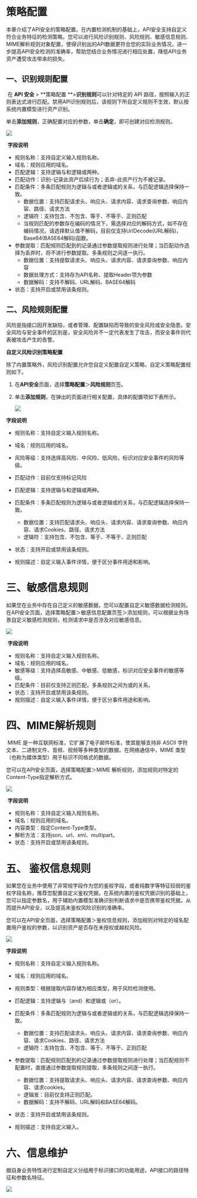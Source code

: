# 策略配置

​	本章介绍了API安全的策略配置。在内置检测机制的基础上，API安全支持自定义符合业务特征的检测策略。您可以进行风险识别规则、风险规则、敏感信息规则、MIME解析规则对象配置，使得识别出的API数据更符合您的实际业务情况，进一步提高API安全检测的准确率，帮助您结合业务情况进行相应处置，降低API业务资产遭受攻击带来的损失。

## 一、识别规则配置

​	在 **API 安全** > **策略配置 **>**识别规则**可以针对特定的 API 路径，按照输入的正则表达式进行匹配。禁用API识别规则后，该规则下所自定义规则不生效，默认按系统内置模型进行资产识别。

​	单击**添加规则**，正确配置对应的参数，单击**确定**，即可创建对应检测规则。

![](/images/api-security/identification.png)

​	**字段说明**

- 规则名称：支持自定义输入规则名称。
- 域名：规则应用的域名。
- 匹配逻辑：支持逻辑与和逻辑或两种。
- 匹配动作：识别-记录此资产后续行为；丢弃-此资产行为不被记录。
- 匹配条件：多条匹配规则为逻辑与或者逻辑或的关系，与匹配逻辑选择保持一致。
  - 数据位置：支持匹配请求头、响应头、请求内容、请求查询参数、响应内容、路径、请求方法
  - 逻辑符：支持包含、不包含、等于、不等于、正则匹配
  - 当规则匹配的参数存在编码的情况下，需选择对应的解码方式，如不存在编码情况，请选择默认值不解码，目前仅支持UrlDecode(URL解码)，Base64(BASE64解码)函数。
- 参数提取：匹配规则匹配到的记录通过参数提取规则进行处理；当匹配动作选择为丢弃时，将不进行参数提取。多条规则之间逐一执行。
  - 数据位置：支持提取请求头、响应头、请求内容、请求查询参数、响应内容
  - 数据处理方式：支持存为API名称、提取Header项为参数
  - 数据解码：支持不解码、URL解码、BASE64解码
- 状态：支持开启或禁用该条规则。





## 二、风险规则配置

​	风险是指接口因开发缺陷，或者管理、配置缺陷而导致的安全风险或安全隐患。安全风险与安全事件的区别是，安全风险并不一定代表发生了攻击，而安全事件则代表被攻击产生的告警。

**自定义风险识别策略配置**

​	除了内置策略外，风险识别配置允许您自定义配置自定义策略，自定义策略配置规则如下。

1. 在**API安全**页面，选择**策略配置**＞**风险规则**页签。

2. 单击**添加规则**，在弹出的页面进行相关配置，具体的配置项如下表所示。

   ![](/images/api-security/risk.png)



**字段说明**

- 规则名称：支持自定义输入规则名称。

- 域名：规则应用的域名。

- 风险等级：支持选择高风险、中风险、低风险，标识对应安全事件的风险等级。

- 匹配动作：目前仅支持标记风险

- 匹配逻辑：支持逻辑与和逻辑或两种。

- 匹配条件：多条匹配规则为逻辑与或者逻辑或的关系，与匹配逻辑选择保持一致。

  - 数据位置：支持匹配请求头、响应头、请求内容、请求查询参数、响应内容、请求Cookies、路径、请求方法
  - 逻辑符：支持包含、不包含、等于、不等于、正则匹配

- 状态：支持开启或禁用该条规则。

- 规则描述：自定义输入事件详情，便于区分事件用途和影响。

  

# 三、敏感信息规则

​	如果您在业务中存在自己定义的敏感数据，您可以配置自定义敏感数据检测规则。在API安全页面，选择策略配置＞敏感信息配置页签＞添加规则，可以根据业务场景自定义敏感检测规则，检测请求中是否涉及对应敏感信息。

![](/images/api-security/Sensitive.png)

​	**字段说明**

- 规则名称：支持自定义输入规则名称。
- 域名：规则应用的域名。
- 敏感等级：支持选择高敏感、中敏感、低敏感，标识对应安全事件的敏感等级。
- 匹配条件：目前仅支持正则匹配，多条规则之间为或的关系。
- 状态：支持开启或禁用该条规则。
- 规则描述：自定义输入事件详情，便于区分事件用途和影响。



# 四、MIME解析规则

​	MIME 是一种互联网标准，它扩展了电子邮件标准，使其能够支持非 ASCII 字符文本、二进制文件、音频、视频等多种类型的数据。在网络通信中，MIME 类型（也称为媒体类型）用于标识不同格式的数据。

您可以在API安全页面，选择策略配置＞MIME 解析规则，添加规则对特定的Content-Type指定解析方式。

![](/images/api-security/parsing.png)

​	**字段说明**

- 规则名称：支持自定义输入规则名称。
- 域名：规则应用的域名。
- 内容类型：指定Content-Type类型。
- 解析方法：支持json、url、xml、multipart。
- 状态：支持开启或禁用该条规则。

# 五、 鉴权信息规则

​	如果您在业务中使用了非常规字段作为您的鉴权字段，或者纯数字等特征较弱的鉴权字段名称，推荐您配置自定义鉴权凭据。在系统内置的鉴权凭据识别的基础上，您可以指定参数名，用于辅助内置模型准确识别判断请求中是否携带鉴权凭据，从而提升API安全，以及提高未鉴权风险识别的准确率。

​	您可以在API安全页面，选择策略配置＞鉴权信息规则，添加规则对特定的域名配置用户鉴权的参数，以识别资产是否存在未授权或越权风险。

![](/images/api-security/authentication.png)

**字段说明**

- 规则名称：支持自定义输入规则名称。
- 域名：规则应用的域名。
- 规则类型：根据提取内容存储为相应类型，用于风险检测使用。
- 匹配逻辑：支持逻辑与（and）和逻辑或（or）。
- 匹配条件：多条匹配规则为逻辑与或者逻辑或的关系，与匹配逻辑选择保持一致。
  - 数据位置：支持匹配请求头、响应头、请求内容、请求查询参数、响应内容、请求Cookies、路径、请求方法
  - 逻辑符：支持包含、不包含、等于、不等于、正则匹配

- 参数提取：匹配规则匹配到的记录通过参数提取规则进行处理；当匹配规则不配置时，直接通过参数提取规则提取，多条规则之间逐一执行。
  - 数据位置：支持提取请求头、响应头、请求内容、请求查询参数、响应内容、请求cookies。
  - 逻辑发：目前仅支持正则匹配。
  - 数据解码：支持不解码、URL解码和BASE64解码。
- 状态：支持开启或禁用该条规则。
- 规则描述：支持自定义输入。

# 六、信息维护

​	据自身业务特性进行定制自定义分组用于标识接口的功能用途，API接口的路径特征和参数名特征。

![](/images/api-security/groupping.png)

